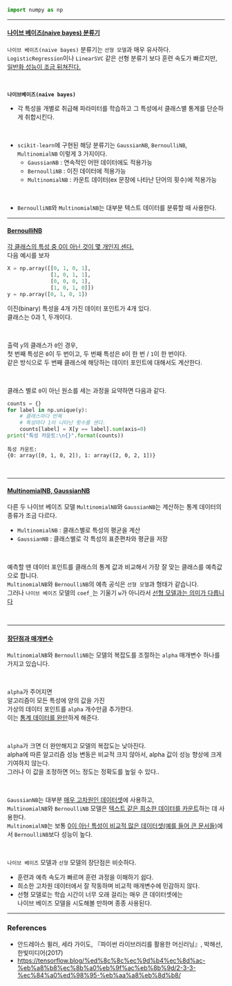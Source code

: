 ```python
import numpy as np
```

---

#### <u>나이브 베이즈(naive bayes) 분류기</u>

`나이브 베이즈(naive bayes)` 분류기는 `선형 모델`과 매우 유사하다.<br>
`LogisticRegression`이나 `LinearSVC` 같은 선형 분류기 보다 훈련 속도가 빠르지만,<br>
<u>일반화 성능이 조금 뒤쳐진다.</u>

<br>

<b>`나이브베이즈(naive bayes)`</b>
- 각 특성을 개별로 취급해 파라미터를 학습하고 그 특성에서 클래스별 통계를 단순하게 취합시킨다.

<br>

- `scikit-learn`에 구현된 해당 분류기는 `GaussianNB`, `BernoulliNB`, `MultinomialNB` 이렇게 3 가지이다.
    - `GaussianNB` : 연속적인 어떤 데이터에도 적용가능
    - `BernoulliNB` : 이진 데이터에 적용가능
    - `MultinomialNB` : 카운트 데이터(ex 문장에 나타난 단어의 횟수)에 적용가능

<br>

- `BernoulliNB`와 `MultinomialNB`는 대부분 텍스트 데이터를 분류할 때 사용한다.

---

#### <u>BernoulliNB</u>

<u>각 클래스의 특성 중 0이 아닌 것이 몇 개인지 센다.</u><br>
다음 예시를 보자


```python
X = np.array([[0, 1, 0, 1],
              [1, 0, 1, 1],
              [0, 0, 0, 1],
              [1, 0, 1, 0]])
y = np.array([0, 1, 0, 1])
```

이진(binary) 특성을 4개 가진 데이터 포인트가 4개 있다.<br>
클래스는 0과 1, 두개이다.

<br>

출력 `y`의 클래스가 `0`인 경우,<br>
첫 번째 특성은 `0`이 두 번이고, 두 번째 특성은 `0`이 한 번 / `1`이 한 번이다.<br>
같은 방식으로 두 번째 클래스에 해당하는 데이터 포인트에 대해서도 계산한다.<br>

<br>

클래스 별로 `0`이 아닌 원소를 세는 과정을 요약하면 다음과 같다.


```python
counts = {}
for label in np.unique(y):
    # 클래스마다 반복
    # 특성마다 1이 나타난 횟수를 센다.
    counts[label] = X[y == label].sum(axis=0)
print("특성 카운트:\n{}".format(counts))
```

    특성 카운트:
    {0: array([0, 1, 0, 2]), 1: array([2, 0, 2, 1])}
    

<br>

---

#### <u>MultinomialNB, GaussianNB</u>

다른 두 나이브 베이즈 모델 `MultinomialNB`와 `GaussianNB`는 계산하는 통계 데이터의 종류가 조금 다르다.<br> 
- `MultinomialNB` : 클래스별로 특성의 평균을 계산
- `GaussianNB` : 클래스별로 각 특성의 표준편차와 평균을 저장

<br>

예측할 땐 데이터 포인트를 클래스의 통계 값과 비교해서 가장 잘 맞는 클래스를 예측값으로 합니다. <br>
`MultinomialNB`와 `BernoulliNB`의 예측 공식은 `선형 모델`과 형태가 같습니다.<br>
그러나 `나이브 베이즈` 모델의 `coef_`는 기울기 `w`가 아니라서 <u>선형 모델과는 의미가 다릅니다</u>

<br>

---

#### <u>장단점과 매개변수</u>


`MultinomialNB`와 `BernoulliNB`는 모델의 복잡도를 조절하는 `alpha` 매개변수 하나를 가지고 있습니다.<br>

<br>

`alpha`가 주어지면<br> 알고리즘이 모든 특성에 양의 값을 가진<br>
가상의 데이터 포인트를 `alpha` 개수만큼 추가한다.<br>
이는 <u>통계 데이터를 완만</u>하게 해준다.<br>

<br>

`alpha`가 크면 더 완만해지고 모델의 복잡도는 낮아진다. <br>
alpha에 따른 알고리즘 성능 변동은 비교적 크지 않아서, alpha 값이 성능 향상에 크게 기여하지 않는다.<br> 
그러나 이 값을 조정하면 어느 정도는 정확도를 높일 수 있다..<br>

<br>

`GaussianNB`는 대부분 <u>매우 고차원인 데이터셋</u>에 사용하고,<br> 
`MultinomialNB`와 `BernoulliNB` 모델은 <u>텍스트 같은 희소한 데이터를 카운트</u>하는 데 사용한다.<br>
`MultinomialNB`는 보통 <u>0이 아닌 특성이 비교적 많은 데이터셋(예를 들어 큰 문서들)</u>에서 `BernoulliNB`보다 성능이 높다.

<br>

`나이브 베이즈` 모델과 `선형` 모델의 장단점은 비슷하다.
- 훈련과 예측 속도가 빠르며 훈련 과정을 이해하기 쉽다. 
- 희소한 고차원 데이터에서 잘 작동하며 비교적 매개변수에 민감하지 않다. 
- 선형 모델로는 학습 시간이 너무 오래 걸리는 매우 큰 데이터셋에는<br> 나이브 베이즈 모델을 시도해볼 만하며 종종 사용된다.

---

### References

- 안드레아스 뮐러, 세라 가이도, 『파이썬 라이브러리를 활용한 머신러닝』, 박해선, 한빛미디어(2017)
- https://tensorflow.blog/%ed%8c%8c%ec%9d%b4%ec%8d%ac-%eb%a8%b8%ec%8b%a0%eb%9f%ac%eb%8b%9d/2-3-3-%ec%84%a0%ed%98%95-%eb%aa%a8%eb%8d%b8/
